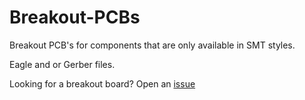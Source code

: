 # Breakout-PCBs
Breakout PCB's for components that are only available in SMT styles.

Eagle and or Gerber files.

Looking for a breakout board? Open an [issue](https://github.com/GeeAlex/Breakout-PCBs/issues)
